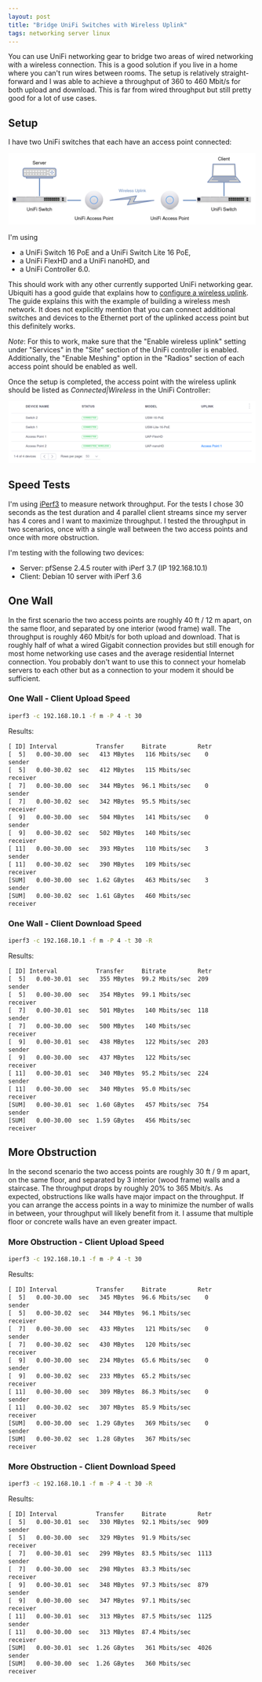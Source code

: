```yaml
---
layout: post
title: "Bridge UniFi Switches with Wireless Uplink"
tags: networking server linux
---
```


You can use UniFi networking gear to bridge two areas of wired networking with a wireless connection. This is a good
solution if you live in a home where you can't run wires between rooms. The setup is relatively straight-forward and I
was able to achieve a throughput of 360 to 460 Mbit/s for both upload and download. This is far from wired throughput
but still pretty good for a lot of use cases.

## Setup

I have two UniFi switches that each have an access point connected:

![Wireless Uplink Bridge with UniFi](/assets/images/wireless-unifi-bridge.png)

I'm using

* a UniFi Switch 16 PoE and a UniFi Switch Lite 16 PoE,
* a UniFi FlexHD and a UniFi nanoHD, and
* a UniFi Controller 6.0.

This should work with any other currently supported UniFi networking gear. Ubiquiti has a good guide that explains how
to [configure a wireless uplink](https://help.ui.com/hc/en-us/articles/115002262328-UniFi-Configuring-a-Wireless-Uplink).
The guide explains this with the example of building a wireless mesh network. It does not explicitly mention that you
can connect additional switches and devices to the Ethernet port of the uplinked access point but this definitely works.

*Note*: For this to work, make sure that the "Enable wireless uplink" setting under "Services" in the "Site" section of
the UniFi controller is enabled. Additionally, the "Enable Meshing" option in the "Radios" section of each access point
should be enabled as well.

Once the setup is completed, the access point with the wireless uplink should be listed as *Connected|Wireless* in the
UniFi Controller:

![Wireless Uplink in UniFi Controller](/assets/images/unifi-devices-wireless-connected.png)

## Speed Tests

I'm using [iPerf3](https://iperf.fr/) to measure network throughput. For the tests I chose 30 seconds as the test
duration and 4 parallel client streams since my server has 4 cores and I want to maximize throughput. I tested the
throughput in two scenarios, once with a single wall between the two access points and once with more obstruction.

I'm testing with the following two devices:

* Server: pfSense 2.4.5 router with iPerf 3.7 (IP 192.168.10.1)
* Client: Debian 10 server with iPerf 3.6

## One Wall

In the first scenario the two access points are roughly 40 ft / 12 m apart, on the same floor, and separated by one
interior (wood frame) wall. The throughput is roughly 460 Mbit/s for both upload and download. That is roughly half of
what a wired Gigabit connection provides but still enough for most home networking use cases and the average residential
Internet connection. You probably don't want to use this to connect your homelab servers to each other but as a
connection to your modem it should be sufficient.

### One Wall - Client Upload Speed

```bash
iperf3 -c 192.168.10.1 -f m -P 4 -t 30
```

Results:

```text
[ ID] Interval           Transfer     Bitrate         Retr
[  5]   0.00-30.00  sec   413 MBytes   116 Mbits/sec    0             sender
[  5]   0.00-30.02  sec   412 MBytes   115 Mbits/sec                  receiver
[  7]   0.00-30.00  sec   344 MBytes  96.1 Mbits/sec    0             sender
[  7]   0.00-30.02  sec   342 MBytes  95.5 Mbits/sec                  receiver
[  9]   0.00-30.00  sec   504 MBytes   141 Mbits/sec    0             sender
[  9]   0.00-30.02  sec   502 MBytes   140 Mbits/sec                  receiver
[ 11]   0.00-30.00  sec   393 MBytes   110 Mbits/sec    3             sender
[ 11]   0.00-30.02  sec   390 MBytes   109 Mbits/sec                  receiver
[SUM]   0.00-30.00  sec  1.62 GBytes   463 Mbits/sec    3             sender
[SUM]   0.00-30.02  sec  1.61 GBytes   460 Mbits/sec                  receiver
```

### One Wall - Client Download Speed

```bash
iperf3 -c 192.168.10.1 -f m -P 4 -t 30 -R
```

Results:

```text
[ ID] Interval           Transfer     Bitrate         Retr
[  5]   0.00-30.01  sec   355 MBytes  99.2 Mbits/sec  209             sender
[  5]   0.00-30.00  sec   354 MBytes  99.1 Mbits/sec                  receiver
[  7]   0.00-30.01  sec   501 MBytes   140 Mbits/sec  118             sender
[  7]   0.00-30.00  sec   500 MBytes   140 Mbits/sec                  receiver
[  9]   0.00-30.01  sec   438 MBytes   122 Mbits/sec  203             sender
[  9]   0.00-30.00  sec   437 MBytes   122 Mbits/sec                  receiver
[ 11]   0.00-30.01  sec   340 MBytes  95.2 Mbits/sec  224             sender
[ 11]   0.00-30.00  sec   340 MBytes  95.0 Mbits/sec                  receiver
[SUM]   0.00-30.01  sec  1.60 GBytes   457 Mbits/sec  754             sender
[SUM]   0.00-30.00  sec  1.59 GBytes   456 Mbits/sec                  receiver
```

## More Obstruction

In the second scenario the two access points are roughly 30 ft / 9 m apart, on the same floor, and separated by 3
interior (wood frame) walls and a staircase. The throughput drops by roughly 20% to 365 Mbit/s. As expected,
obstructions like walls have major impact on the throughput. If you can arrange the access points in a way to minimize
the number of walls in between, your throughput will likely benefit from it. I assume that multiple floor or concrete
walls have an even greater impact.

### More Obstruction - Client Upload Speed

```bash
iperf3 -c 192.168.10.1 -f m -P 4 -t 30
```

Results:

```text
[ ID] Interval           Transfer     Bitrate         Retr
[  5]   0.00-30.00  sec   345 MBytes  96.6 Mbits/sec    0             sender
[  5]   0.00-30.02  sec   344 MBytes  96.1 Mbits/sec                  receiver
[  7]   0.00-30.00  sec   433 MBytes   121 Mbits/sec    0             sender
[  7]   0.00-30.02  sec   430 MBytes   120 Mbits/sec                  receiver
[  9]   0.00-30.00  sec   234 MBytes  65.6 Mbits/sec    0             sender
[  9]   0.00-30.02  sec   233 MBytes  65.2 Mbits/sec                  receiver
[ 11]   0.00-30.00  sec   309 MBytes  86.3 Mbits/sec    0             sender
[ 11]   0.00-30.02  sec   307 MBytes  85.9 Mbits/sec                  receiver
[SUM]   0.00-30.00  sec  1.29 GBytes   369 Mbits/sec    0             sender
[SUM]   0.00-30.02  sec  1.28 GBytes   367 Mbits/sec                  receiver
```

### More Obstruction - Client Download Speed

```bash
iperf3 -c 192.168.10.1 -f m -P 4 -t 30 -R
```

Results:

```text
[ ID] Interval           Transfer     Bitrate         Retr
[  5]   0.00-30.01  sec   330 MBytes  92.1 Mbits/sec  909             sender
[  5]   0.00-30.00  sec   329 MBytes  91.9 Mbits/sec                  receiver
[  7]   0.00-30.01  sec   299 MBytes  83.5 Mbits/sec  1113             sender
[  7]   0.00-30.00  sec   298 MBytes  83.3 Mbits/sec                  receiver
[  9]   0.00-30.01  sec   348 MBytes  97.3 Mbits/sec  879             sender
[  9]   0.00-30.00  sec   347 MBytes  97.1 Mbits/sec                  receiver
[ 11]   0.00-30.01  sec   313 MBytes  87.5 Mbits/sec  1125             sender
[ 11]   0.00-30.00  sec   313 MBytes  87.4 Mbits/sec                  receiver
[SUM]   0.00-30.01  sec  1.26 GBytes   361 Mbits/sec  4026             sender
[SUM]   0.00-30.00  sec  1.26 GBytes   360 Mbits/sec                  receiver
```
